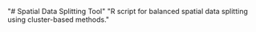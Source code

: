 "# Spatial Data Splitting Tool" 
"R script for balanced spatial data splitting using cluster-based methods." 
